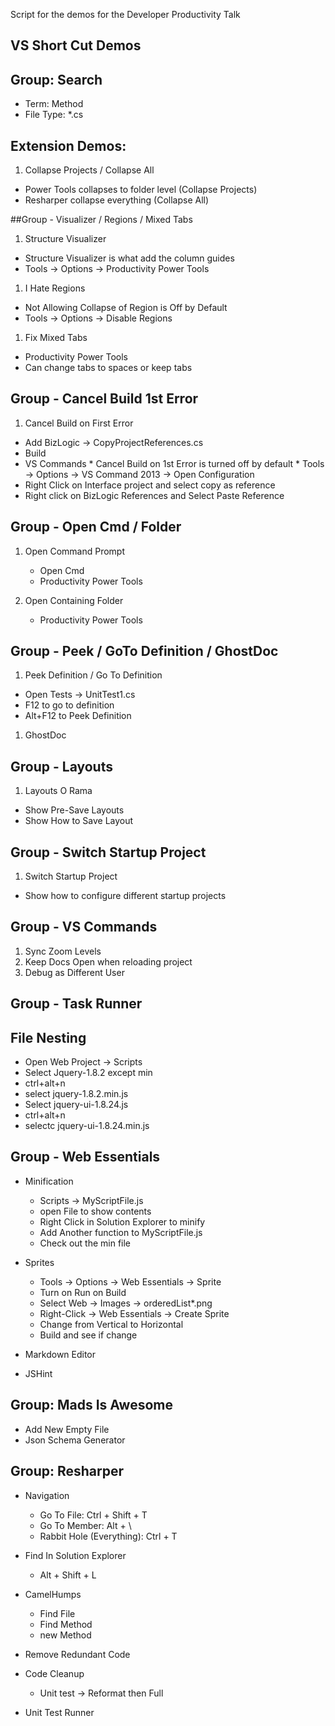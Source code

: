 Script for the demos for the Developer Productivity Talk

## VS Short Cut Demos

## Group: Search

* Term: Method
* File Type: *.cs


## Extension Demos:

1. Collapse Projects / Collapse All
* Power Tools collapses to folder level (Collapse Projects)
* Resharper collapse everything (Collapse All)

##Group - Visualizer / Regions / Mixed Tabs

1. Structure Visualizer
* Structure Visualizer is what add the column guides
* Tools -> Options -> Productivity Power Tools

1. I Hate Regions
* Not Allowing Collapse of Region is Off by Default
* Tools -> Options -> Disable Regions

1. Fix Mixed Tabs
* Productivity Power Tools
* Can change tabs to spaces or keep tabs

## Group - Cancel Build 1st Error

1. Cancel Build on First Error
* Add BizLogic -> CopyProjectReferences.cs
* Build 
* VS Commands
		* Cancel Build on 1st Error is turned off by default
		* Tools -> Options -> VS Command 2013 -> Open Configuration
* Right Click on Interface project and select copy as reference
* Right click on BizLogic References and Select Paste Reference

## Group - Open Cmd / Folder

1. Open Command Prompt
	* Open Cmd
	* Productivity Power Tools

1. Open Containing Folder
	* Productivity Power Tools

## Group - Peek / GoTo Definition / GhostDoc
1. Peek Definition / Go To Definition
* Open Tests -> UnitTest1.cs
* F12 to go to definition
* Alt+F12 to Peek Definition

1. GhostDoc

## Group - Layouts

1. Layouts O Rama

* Show Pre-Save Layouts
* Show How to Save Layout

## Group - Switch Startup Project

1. Switch Startup Project
* Show how to configure different startup projects


## Group - VS Commands

1. Sync Zoom Levels
1. Keep Docs Open when reloading project
1. Debug as Different User

## Group - Task Runner

## File Nesting

* Open Web Project -> Scripts
* Select Jquery-1.8.2 except min
* ctrl+alt+n
* select jquery-1.8.2.min.js
* Select jquery-ui-1.8.24.js
* ctrl+alt+n
* selectc jquery-ui-1.8.24.min.js

## Group - Web Essentials

*  Minification
	- Scripts -> MyScriptFile.js
	- open File to show contents
	- Right Click in Solution Explorer to minify
	- Add Another function to MyScriptFile.js
	- Check out the min file

* Sprites
	- Tools -> Options -> Web Essentials -> Sprite
	- Turn on Run on Build
	- Select Web -> Images -> orderedList*.png 
	- Right-Click -> Web Essentials -> Create Sprite
	- Change from Vertical to Horizontal
	- Build and see if change

* Markdown Editor 
* JSHint


## Group: Mads Is Awesome

* Add New Empty File
* Json Schema Generator

## Group: Resharper

* Navigation

	- Go To File: Ctrl + Shift + T
	- Go To Member: Alt + \
	- Rabbit Hole (Everything): Ctrl + T

* Find In Solution Explorer
	- Alt + Shift + L


* CamelHumps

	- Find File
	- Find Method
	- new Method

* Remove Redundant Code
* Code Cleanup
	- Unit test -> Reformat then Full
* Unit Test Runner